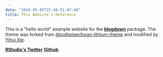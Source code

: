 ```yaml
---
date: "2016-05-05T21:48:51-07:00"
title: This Website's Reference
---
```


This is a "hello world" example website for the [**blogdown**](https://github.com/rstudio/blogdown) package. The theme was forked from [@jrutheiser/hugo-lithium-theme](https://github.com/jrutheiser/hugo-lithium-theme) and modified by [Yihui Xie](https://github.com/yihui/hugo-lithium).

[**RStudio's Twitter**](https://twitter.com/rstudio)
[**Github**](https://github.com/rstudio/blogdown)